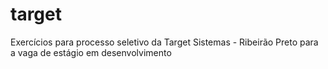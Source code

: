 # target
Exercícios para processo seletivo da Target Sistemas - Ribeirão Preto para a vaga de estágio em desenvolvimento
